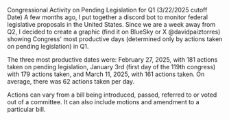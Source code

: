Congressional Activity on Pending Legislation for Q1 (3/22/2025 cutoff Date)
A few months ago, I put together a discord bot to monitor federal legislative proposals in the United States. Since we are a week away from Q2, I decided to create a graphic (find it on BlueSky or X @davidpaiztorres) showing Congress' most productive days (determined only by actions taken on pending legislation) in Q1.

The three most productive dates were: February 27, 2025, with 181 actions taken on pending legislation, January 3rd (first day of the 119th congress) with 179 actions taken, and March 11, 2025, with 161 actions taken. On average, there was 62 actions taken per day.

Actions can vary from a bill being introduced, passed, referred to or voted out of a committee. It can also include motions and amendment to a particular bill.  
